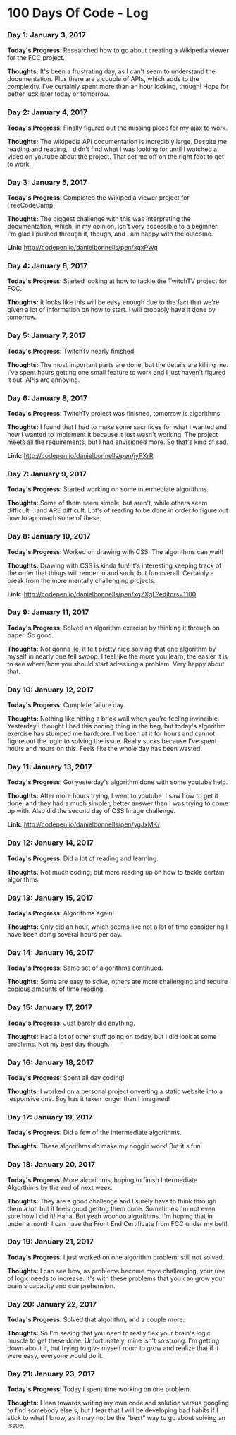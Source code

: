 # 100 Days Of Code - Log

### Day 1: January 3, 2017 

**Today's Progress**: Researched how to go about creating a Wikipedia viewer for the FCC project.

**Thoughts:** It's been a frustrating day, as I can't seem to understand the documentation. Plus there are a couple of APIs, which adds to the complexity. I've certainly spent more than an hour looking, though! Hope for better luck later today or tomorrow.

### Day 2: January 4, 2017 

**Today's Progress**: Finally figured out the missing piece for my ajax to work.

**Thoughts:** The wikipedia API documentation is incredibly large. Despite me reading and reading, I didn't find what I was looking for until I watched a video on youtube about the project. That set me off on the right foot to get to work. 

### Day 3: January 5, 2017 

**Today's Progress**: Completed the Wikipedia viewer project for FreeCodeCamp.

**Thoughts:** The biggest challenge with this was interpreting the documentation, which, in my opinion, isn't very accessible to a beginner. I'm glad I pushed through it, though, and I am happy with the outcome. 

**Link:** http://codepen.io/danielbonnells/pen/xgxPWg

### Day 4: January 6, 2017 

**Today's Progress**: Started looking at how to tackle the TwitchTV project for FCC.

**Thoughts:** It looks like this will be easy enough due to the fact that we're given a lot of information on how to start. I will probably have it done by tomorrow. 

### Day 5: January 7, 2017 

**Today's Progress**: TwitchTv nearly finished.

**Thoughts:** The most important parts are done, but the details are killing me. I've spent hours getting one small feature to work and I just haven't figured it out. APIs are annoying. 

### Day 6: January 8, 2017 

**Today's Progress**: TwitchTv project was finished, tomorrow is algorithms.

**Thoughts:** I found that I had to make some sacrifices for what I wanted and how I wanted to implement it because it just wasn't working. The project meets all the requirements, but I had envisioned more. So that's kind of sad.  

**Link:** http://codepen.io/danielbonnells/pen/jyPXrR

### Day 7: January 9, 2017 

**Today's Progress**: Started working on some intermediate algorithms. 
 
**Thoughts:** Some of them seem simple, but aren't, while others seem difficult... and ARE difficult. Lot's of reading to be done in order to figure out how to approach some of these.

### Day 8: January 10, 2017 

**Today's Progress**: Worked on drawing with CSS. The algorithms can wait! 
 
**Thoughts:** Drawing with CSS is kinda fun! It's interesting keeping track of the order that things will render in and such, but fun overall. Certainly a break from the more mentally challenging projects. 

**Link:** http://codepen.io/danielbonnells/pen/xgZXgL?editors=1100

### Day 9: January 11, 2017 

**Today's Progress**: Solved an algorithm exercise by thinking it through on paper. So good.
 
**Thoughts:** Not gonna lie, it felt pretty nice solving that one algorithm by myself in nearly one fell swoop. I feel like the more you learn, the easier it is to see where/how you should start adressing a problem. Very happy about that.

### Day 10: January 12, 2017 

**Today's Progress**: Complete failure day.
 
**Thoughts:** Nothing like hitting a brick wall when you're feeling invincible. Yesterday I thought I had this coding thing in the bag, but today's algorithm exercise has stumped me hardcore. I've been at it for hours and cannot figure out the logic to solving the issue. Really sucks because I've spent hours and hours on this. Feels like the whole day has been wasted.

### Day 11: January 13, 2017 

**Today's Progress**: Got yesterday's algorithm done with some youtube help. 
 
**Thoughts:** After more hours trying, I went to youtube. I saw how to get it done, and they had a much simpler, better answer than I was trying to come up with. Also did the second day of CSS Image challenge.

**Link:** http://codepen.io/danielbonnells/pen/ygJxMK/

### Day 12: January 14, 2017 

**Today's Progress**: Did a lot of reading and learning. 
 
**Thoughts:** Not much coding, but more reading up on how to tackle certain algorithms.

### Day 13: January 15, 2017 

**Today's Progress**: Algorithms again!
 
**Thoughts:** Only did an hour, which seems like not a lot of time considering I have been doing several hours per day.

### Day 14: January 16, 2017 

**Today's Progress**: Same set of algorithms continued.
 
**Thoughts:** Some are easy to solve, others are more challenging and require copious amounts of time reading. 

### Day 15: January 17, 2017 

**Today's Progress**: Just barely did anything. 
 
**Thoughts:** Had a lot of other stuff going on today, but I did look at some problems. Not my best day though. 

### Day 16: January 18, 2017 

**Today's Progress**: Spent all day coding! 
 
**Thoughts:** I worked on a personal project onverting a static website into a responsive one. Boy has it taken longer than I imagined!

### Day 17: January 19, 2017 

**Today's Progress**: Did a few of the intermediate algorithms. 
 
**Thoughts:** These algorithms do make my noggin work! But it's fun. 

### Day 18: January 20, 2017 

**Today's Progress**: More alcorithms, hoping to finish Intermediate Algorthims by the end of next week.
 
**Thoughts:** They are a good challenge and I surely have to think through them a lot, but it feels good getitng them done. Sometimes I'm not even sure how I did it! Haha. But yeah woohoo algorithms. I'm hoping that in under a month I can have the Front End Certificate from FCC under my belt!

### Day 19: January 21, 2017 

**Today's Progress**: I just worked on one algorithm problem; still not solved.
 
**Thoughts:** I can see how, as problems become more challenging, your use of logic needs to increase. It's with these problems that you can grow your brain's capacity and comprehension. 

### Day 20: January 22, 2017 

**Today's Progress**: Solved that algorithm, and a couple more.
 
**Thoughts:** So I'm seeing that you need to really flex your brain's logic muscle to get these done. Unfortunately, mine isn't so strong. I'm getting down about it, but trying to give myself room to grow and realize that if it were easy, everyone would do it.

### Day 21: January 23, 2017 

**Today's Progress**: Today I spent time working on one problem. 
 
**Thoughts:** I lean towards writing my own code and solution versus googling to find somebody else's, but I fear that I will be developing bad habits if I stick to what I know, as it may not be the "best" way to go about solving an issue. 
